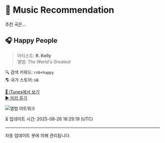 
# 🎵 Music Recommendation

추천 곡은...

## 🎧 Happy People  
> 아티스트: **R. Kelly**  
> 앨범: _The World's Greatest_  

🔍 검색 키워드: `rnb+happy`  
🌎 국가 스토어: `GB`

[🔗 iTunes에서 보기](https://music.apple.com/gb/album/happy-people/471340801?i=471340808&uo=4)  
[▶️ 미리 듣기](https://audio-ssl.itunes.apple.com/itunes-assets/AudioPreview125/v4/6b/e7/3d/6be73db2-6816-dcc0-88c4-aa69b4bc6e65/mzaf_3546544597601566355.plus.aac.p.m4a)

![앨범 아트워크](https://is1-ssl.mzstatic.com/image/thumb/Music49/v4/a1/29/2e/a1292e27-1ba9-d71e-55bf-328182ef6ddb/dj.pykwzazp.jpg/100x100bb.jpg)

⏳ 업데이트 시간: 2025-08-26 16:29:19 (UTC)

---
자동 업데이트 봇에 의해 관리됩니다.
